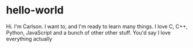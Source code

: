 # hello-world

Hi. I'm Carlson. 
I want to, and I'm ready to learn many things.
I love C, C++, Python, JavaScript and a bunch of other other stuff.
You'd say I love everything actually
